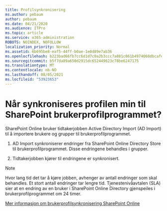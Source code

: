 ```yaml
---
title: Profilsynkronisering
ms.author: pebaum
author: pebaum
ms.date: 04/21/2020
ms.audience: ITPro
ms.topic: article
ms.service: o365-administration
ROBOTS: NOINDEX, NOFOLLOW
localization_priority: Normal
ms.assetid: 6b695be8-eaf5-44ff-b0ae-1e0d89e7ab36
ms.openlocfilehash: b223bad66fb7cc6d1d7c0a2b3ccc7a081c061b4974060dbcafec84dfb24eb782
ms.sourcegitcommit: b5f7da89a650d2915dc652449623c78be6247175
ms.translationtype: MT
ms.contentlocale: nb-NO
ms.lasthandoff: 08/05/2021
ms.locfileid: "53923653"
---
```

# <a name="when-do-my-profile-changes-sync-to-the-sharepoint-user-profile-application"></a>Når synkroniseres profilen min til SharePoint brukerprofilprogrammet?

SharePoint Online bruker tidtakerjobben Active Directory Import (AD Import) til å importere brukere og grupper til brukerprofilprogrammet. 
  
1. AD Import synkroniserer endringer fra SharePoint Online Directory Store til brukerprofilprogrammet. Disse endringene behandles i grupper.
    
2. Tidtakerjobben kjører til endringene er synkronisert.
    
> [!NOTE]
> Hvor lang tid det tar å kjøre jobben, avhenger av antall endringer som skal behandles. Et stort antall endringer tar lengre tid. Tjenestenivåavtalen (SLA) sier at en endring av en bruker i SharePoint Online Directory gjenspeiles i brukerprofilprogrammet om 24 timer. 
  
[Mer informasjon om brukerprofilsynkronisering SharePoint Online](https://go.microsoft.com/fwlink/?linkid=875671)
  

